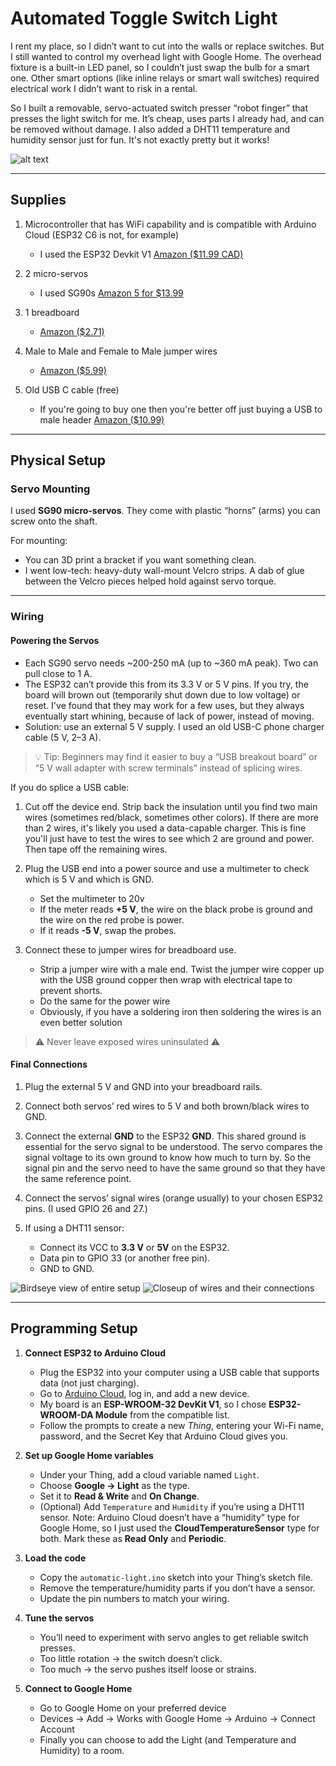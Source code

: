 # Automated Toggle Switch Light

I rent my place, so I didn’t want to cut into the walls or replace switches. But I still wanted to control my overhead light with Google Home. The overhead fixture is a built-in LED panel, so I couldn’t just swap the bulb for a smart one. Other smart options (like inline relays or smart wall switches) required electrical work I didn’t want to risk in a rental.

So I built a removable, servo-actuated switch presser “robot finger” that presses the light switch for me. It’s cheap, uses parts I already had, and can be removed without damage. I also added a DHT11 temperature and humidity sensor just for fun. It's not exactly pretty but it works!

![alt text](20250922_013749.jpg)

---

## Supplies

1. Microcontroller that has WiFi capability and is compatible with Arduino Cloud (ESP32 C6 is not, for example)
   * I used the ESP32 Devkit V1 [Amazon ($11.99 CAD)](https://www.amazon.ca/Haosie-Module-Development-Wireless-ESP32-D0WDQ6/dp/B0CQQ5T8J9/ref=sr_1_10?crid=M0H6OHR1QIV6&dib=eyJ2IjoiMSJ9.cok-XVsK4jczXbLD-D6rJsXbtfY8D3a34cPqD3lXwKQMTnhiVHH-xt7VPxKu7OL4S5NlbF7RoYNVWrScQ8dCR1AVIAOOGhqVayoayLArgj76z_tif9xxT7fiCgNDsaOW13Z_Cm6YzI5ZzhI-8W41WaWRD4uNn70_p7kTiAQhIwdhotrkmjt27UM0ujJrEYDT2Xc8CRoqFY0loU1loqp7yn3Ij2THxjU5w1OP8kxARR1BdJ3F87GenTHJiMhHaNoRtgCMF0GDd3ttsYfh4RTMkj3XM8MTtPoYrKPoWapSJwI.RT13kyvV9jfHqnORreH7lwPGg_3iAsbJ4IIJZ8Efjpk&dib_tag=se&keywords=esp+wroom+32&qid=1758574437&refinements=p_36%3A-1500&rnid=12035759011&sprefix=esp+wroom+32%2Caps%2C154&sr=8-10)

2. 2 micro-servos
   * I used SG90s [Amazon 5 for $13.99](https://www.amazon.ca/Motors-Helicopter-Standard-Steering-Control/dp/B0CXXPFNMF/ref=sr_1_10?crid=2LS8I6WJHF3ID&dib=eyJ2IjoiMSJ9.KPKEM935jJOwk0fBEGqDVvbfFEMavR3DMHqLtlR-o6rSt88Nax2skVouk-NBqkm-k_P2yqirT_9ZRG5dfLVFSC8ZE9X9fViUfcATZ9kfxxA3Lgi0a8haFsX5Zx7pSO3EiTjvZH4YKk_Ma5VwOduhv9gGHzBXdRxS070WZi2iINBSur8fVEEbOffMdQRkg880H5yokNM0yDIvNqFu2CIH4Q34ksT7geVS1qwQuKtnLaupxnfZ2HgMF9bJ1XcPNABQ34AaB5F5_-l-DKZMphj-6jhNtTHj19aIMiVwop5gulg.g6N3jAAPRIMGWdB8p7B_eLUy5Yxw37iUxNu2WySGP00&dib_tag=se&keywords=sg90&qid=1758574647&sprefix=sg90%2Caps%2C164&sr=8-10)
3. 1 breadboard
   * [Amazon ($2.71)](https://www.amazon.ca/Taidacent-Solderless-Breadboard-Experimental-Platform/dp/B081YTVYRR/ref=sr_1_13?crid=186V5BCQ7IDZW&dib=eyJ2IjoiMSJ9.z7xYv5zE7iZ1GB2---gwXG_oFkXAiYfTr5aQueFh8jidZj-b_TANBAYX4Erdnoe6MY0W3vUc7plSTypFxCBAXQ46ILe-iNfsjgP9pPdnk65Qq8g1b7C2OiHd_2-WTHUPOCC7PcpJhgKMOIC0Uzhf5uk1zbEhSl7wBzdp7P_wojOu4LOv6hkyKwP3t7GR9seDW40YHqbc5k1FQVzQakt0rx64vwIeubh424XvF9lJgZD0NnpAyBzdi9dm6wvzbvO9mtjh8Y3UivFzkVZE0iL4w8bTaCtw-u4rcMSaoNQXyTc.eFIQ2CBx1UVANjVl3_Ws-dWe7hVxR3YMtiLO5sYwGY8&dib_tag=se&keywords=mini+breadboard&qid=1758574992&refinements=p_36%3A-800&rnid=12035759011&sprefix=mini+breadboard%2Caps%2C142&sr=8-13)
4. Male to Male and Female to Male jumper wires
   * [Amazon ($5.99)](https://www.amazon.ca/Generic-Multi-colored-Breadboard-Jumper-Female/dp/B0BYZDK16X/ref=sr_1_6?crid=3U3JPGWPTXESY&dib=eyJ2IjoiMSJ9.arURaQwUmGF_DmWSn0grjMRIKJxWrZQBvQ-fhksJ0qtebIMDstIT9GYbgMo1QwcnxqJGt0MZiki1wlICRTDOtaM_zGdSdrPenXF3mxaCdgG2mIeYtINnoXu2vhMvX0rPAdV2W_-PmT3wkg__G8mAH2wgz9_-3eOUhWAmFziAzLsR4fAprmgapVFcAD72s8tZp2boOcYtGcErG53sT11tUgtbJDlEu9TltWgMjOyVk-qnpQAE758wi52KpO7UYe5AiPkZBah3gNa2fwFbjg6n8wMcNdIIKHDRjHgDzlS-DkM.oZ529prrBpGcsjpr3Opaj5QK957YmI4Uc72FdR2qLbM&dib_tag=se&keywords=female+to+male+and+male+to+male+jumper+wires&qid=1758575127&refinements=p_36%3A-800&rnid=12035759011&sprefix=female+to+male+and+male+to+male%2Caps%2C177&sr=8-6)
5. Old USB C cable (free)
   * If you're going to buy one then you're better off just buying a USB to male header [Amazon ($10.99)](https://www.amazon.ca/DKARDU-Motherboard-Extender-Adapter-Converter/dp/B0C14LD753/ref=sr_1_19?crid=3Q4RMJKXMDWDY&dib=eyJ2IjoiMSJ9.20wRrIHTC9YCEQ5YZO7-mee-7V-t-SgRW0H2QAfqqp3_NH12fer6Y4tZLmkrx7w3MHn9zbgEq8V0bnupHbILSNRbDx7HyNCEr3GFamKAyMPvYcs1amACgfuRTMWV9kBlMuB1RlrbsquCArtWxQuV6m-VapqzbVNnhzjX_05PbRfZKBoFGdd6Q5X-YYF69RbNSJAz5QiLFHwCUSKl1QaPFRa0lke4lxqeUzTp5Nwcgl85EwLAQRma5LseH2_Bpsmz98Y7PgVFzo80EaC6VugmP1bg18OCsF28edVTGOw8q0Q.2UDeZIiyz50J_CditbVnnUHFCPw4hr5JtZvE4G_6MW0&dib_tag=se&keywords=usb+to+breadboard+wire&qid=1758575271&sprefix=usb+to+breadb%2Caps%2C178&sr=8-19)

---

## Physical Setup

### Servo Mounting

I used **SG90 micro-servos**. They come with plastic “horns” (arms) you can screw onto the shaft.

For mounting:

* You can 3D print a bracket if you want something clean.
* I went low-tech: heavy-duty wall-mount Velcro strips. A dab of glue between the Velcro pieces helped hold against servo torque.

---

### Wiring

#### Powering the Servos

* Each SG90 servo needs \~200-250 mA (up to \~360 mA peak). Two can pull close to 1 A.
* The ESP32 can’t provide this from its 3.3 V or 5 V pins. If you try, the board will brown out (temporarily shut down due to low voltage) or reset. I've found that they may work for a few uses, but they always eventually start whining, because of lack of power, instead of moving.
* Solution: use an external 5 V supply. I used an old USB-C phone charger cable (5 V, 2–3 A).

> 💡 Tip: Beginners may find it easier to buy a “USB breakout board” or “5 V wall adapter with screw terminals” instead of splicing wires.

If you do splice a USB cable:

1. Cut off the device end. Strip back the insulation until you find two main wires (sometimes red/black, sometimes other colors). If there are more than 2 wires, it's likely you used a data-capable charger. This is fine you'll just have to test the wires to see which 2 are ground and power. Then tape off the remaining wires.
2. Plug the USB end into a power source and use a multimeter to check which is 5 V and which is GND.

   * Set the multimeter to 20v
   * If the meter reads **+5 V**, the wire on the black probe is ground and the wire on the red probe is power.
   * If it reads **-5 V**, swap the probes.
3. Connect these to jumper wires for breadboard use.
    
    * Strip a jumper wire with a male end. Twist the jumper wire copper up with the USB ground copper then wrap with electrical tape to prevent shorts.
    * Do the same for the power wire
    * Obviously, if you have a soldering iron then soldering the wires is an even better solution
> ⚠️ Never leave exposed wires uninsulated ⚠️

#### Final Connections

1. Plug the external 5 V and GND into your breadboard rails.
2. Connect both servos’ red wires to 5 V and both brown/black wires to GND.
3. Connect the external **GND** to the ESP32 **GND**. This shared ground is essential for the servo signal to be understood. The servo compares the signal voltage to its own ground to know how much to turn by. So the signal pin and the servo need to have the same ground so that they have the same reference point. 
4. Connect the servos’ signal wires (orange usually) to your chosen ESP32 pins. (I used GPIO 26 and 27.)
5. If using a DHT11 sensor:

   * Connect its VCC to **3.3 V** or **5V** on the ESP32.
   * Data pin to GPIO 33 (or another free pin).
   * GND to GND.
   
![Birdseye view of entire setup](20250922_013322.jpg)
![Closeup of wires and their connections](20250922_013334.jpg)

---

## Programming Setup

1. **Connect ESP32 to Arduino Cloud**

   * Plug the ESP32 into your computer using a USB cable that supports data (not just charging).
   * Go to [Arduino Cloud](https://cloud.arduino.cc), log in, and add a new device.
   * My board is an **ESP-WROOM-32 DevKit V1**, so I chose **ESP32-WROOM-DA Module** from the compatible list.
   * Follow the prompts to create a new *Thing*, entering your Wi-Fi name, password, and the Secret Key that Arduino Cloud gives you.

2. **Set up Google Home variables**

   * Under your Thing, add a cloud variable named `Light`.
   * Choose **Google → Light** as the type.
   * Set it to **Read & Write** and **On Change**.
   * (Optional) Add `Temperature` and `Humidity` if you’re using a DHT11 sensor. Note: Arduino Cloud doesn’t have a “humidity” type for Google Home, so I just used the **CloudTemperatureSensor** type for both. Mark these as **Read Only** and **Periodic**.

3. **Load the code**

   * Copy the `automatic-light.ino` sketch into your Thing’s sketch file.
   * Remove the temperature/humidity parts if you don’t have a sensor.
   * Update the pin numbers to match your wiring.

4. **Tune the servos**

   * You’ll need to experiment with servo angles to get reliable switch presses.
   * Too little rotation → the switch doesn’t click.
   * Too much → the servo pushes itself loose or strains.

5. **Connect to Google Home**

    * Go to Google Home on your preferred device
    * Devices -> Add -> Works with Google Home -> Arduino -> Connect Account
    * Finally you can choose to add the Light (and Temperature and Humidity) to a room. 

